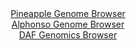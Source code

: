 <div id="Pineapple_Genome_Browser" align="center">
  <a href="https://igv.org/app/?sessionURL=blob:zZJdb9owFIb_i6VWmxQSOwFCIqEppe1KacsKS2FUVWQSJ7hz7NR2AgXx3.dWm3azSuVi0yRf2Ef.eM_jZwcaIhUVHITAtVHHRghYQK3EeorLipEbXBIFwhwzRSwgSU4k4SkB4Q7kWGkcT67MyZXWlQodh.qqVWJeCFt5Ni7xVnC8VnYqSmcgGMNLIbEWUjknEjfCoUXTWpMlrirbvO3ZHSfDGjuYVSvBlXAqwotkbe5LfpWSgnBRkqSsmaavARKTx2TM7Bx_imbTKE2JUiPyPMz60WgY3Xln8eJzd7CIxxezuDs7ntKCY11L0n88GdaCo.JbPb0cjPk0HtyOy14JJ7P4yDs9PttUVBLVRz7qee0gcF_AUJ6Rzf_Usxn0wL7x8jH7yovr8Tab.HPS28IiuEANGm1u3.h7bwEm0tp4ANKV9EMELQ92rY7bbb1MUc.CMDB0pKAgvH.wgJY4_W623..Afq6MLUCRp_pVHAsImREJwlYAoY_M_Z2234ZBgPbWDtSS_T205_Ek8KEbuW43ySnTRuUsUbxSNubcbtLcLrYHstQ3fDa8mwQuf_KuT2_HcQrbbXTkns.3894fabqGgHn89QNNq._J9E.8e08QWy8PlW01YmfzgpSX9WgzhRtccn_NvkTRolu8iecwNLmQJdZmv6mY5U_fGiwp5toUGqrokjKqn2eGoliDELme0RakggnjIZDF8gO0oIU68ONvPb39w_4H">Pineapple Genome Browser</a>
</div>
<div id="Alphonso_Genome_Browser" align="center">
  <a href="https://igv.org/app/?sessionURL=blob:zZJrb9owFIb_i6VWmxRyJUAioSnjUigtFbDARlVFTuIED8cOtgk38d_roU37skrlw6ZJ_mAfOTnvefycQIW4wIwCH9i65eqWBTQgVmw3g0VJ0BgWSAA_g0QgDXCUIY5ogoB_AhkUEobTB_XlSspS.IaBZVkrIM2ZLhwdFvDIKNwJPWGF0WGEwJhxKBkXxmcOK2bgvKrtUAzLUle9Hd01UiihAUm5YlQwo0Q0j3bqf9GvUpQjygoUFVsi8SVApPKojKmewU_BYhYkCRJihA7DtB2MhsHc6YXLu0ZnGT4NFmFjcTvDOYVyy1F7cgh73ZyFg_20MGMc92_s_uwpw4_rrtoFN073trcvMUeibTWtllP3PKuu4GCaov3_NLda.MrZD0c8vx.Pc1g97oPB123grGnroYuCTLwx91kDhCVb5QJIVrzpW6bmmA3NtRu1H1urpZmmp.hwhoH__KIByWGyVtefT0AeSmUMEGizvcijAcZTxIFf80yzaXme7dabdVP1OWsnsOXk76Hth1OvadqBbTeiDBOpdE4jQUuhQ0r1Ksn0_Hgly9Y0nR86i0BJ832wmdD6fUjy4bIbTL5kvT_SdBUB1fzygGrU92T6J969J4gu42tls46bLJaUjNPeakeSSeHeVZ3xcPRts34Tz3VoMsYLKNV9VVHHn75VkGNIpSpUWOAYEywPC0WR7YBv2Y7SFiSMMOUh4Hn8wdRMzXLNj7_1dM4v51c-">Alphonso Genome Browser</a>
</div>


<div id="DAF_Genomics_Browser" align="center">
  <a href="https://igv.org/app/?sessionURL=blob:tZFra9swFIb_i2D9ZDu.xY4NYZguTYO3uDTzsraUcGofXzZL8iR5aRby3ye8jsEujEEHkpA4l_fVeY7kMwrZckZi4lrO1HIcYhDZ8P0GaN_hGihKElfQSTSIwAoFsgJJfCQVSAX59Wtd2SjVy3gyKaEya2SctoW0pGdBb0o.qAZ1qulaQOELZ7CXVsGpTlYwga5vOJN8AkWBUpr2pEdW7_agj..x3dgSd3ToVDuq7rQJbay0KtBuW1bi41.M_AdlvdqXyXaTjPUpHlblPElXyTtvkd8ug_PbPLvc5sH2bNPWDNQgcE6zDzdwuFqm_sMFni9n7nrVLd7mwWVSv_BenS0e.1agnDuhM_P8KAxn5GSQjheDRkCKRjix4xuhOzNc3zefrt400DMQvCXx3b1BlIDio06_OxJ16DUoIvHTMDIzCBclChKbkW2HThS5Uz_07ShyTsaRDKJ7ZpIX.XUU2m7iuoH1AFTrV203jk8L_Rp8Low_ddb7XzFNYcnS7Ga1CNCug.x9FrxJi3x9NaD_W0yRdv_Hb1VcUFA69O35BAU6rUaRqR9UvNP96Ss-">DAF Genomics Browser</a>
</div>
